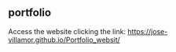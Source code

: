 ## portfolio

Access the website clicking the link: https://jose-villamor.github.io/Portfolio_websit/
